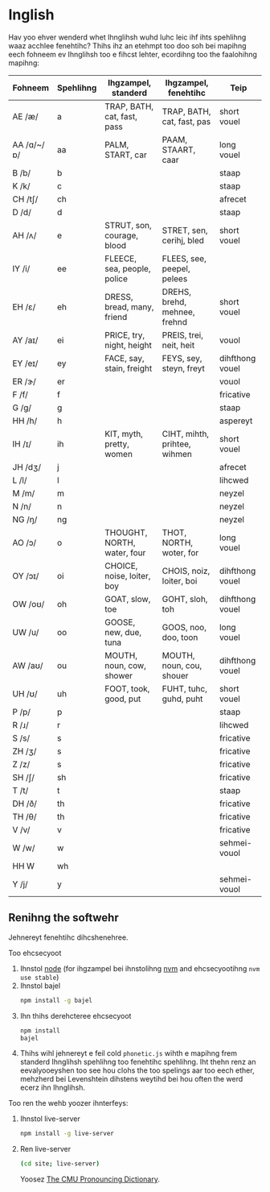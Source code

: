 # Inglish

Hav yoo ehver wenderd whet Ihnglihsh wuhd luhc leic ihf ihts spehlihng waaz acchlee fenehtihc? Thihs ihz an etehmpt too doo soh bei mapihng eech fohneem ev Ihnglihsh too e fihcst lehter, ecordihng too the faalohihng mapihng:

| Fohneem | Spehlihng | Ihgzampel, standerd | Ihgzampel, fenehtihc | Teip |
|---|---|---|---|---|
| AE /æ/ | a | TRAP, BATH, cat, fast, pass | TRAP, BATH, cat, fast, pas | short vouel |
| AA /ɑ/~/ɒ/ | aa | PALM, START, car | PAAM, STAART, caar | long vouel |
| B /b/ | b | | | staap |
| K /k/ | c | | | staap |
| CH /tʃ/ | ch | | | afrecet |
| D /d/ | d | | | staap |
| AH /ʌ/ | e | STRUT, son, courage, blood | STRET, sen, cerihj, bled | short vouel |
| IY /i/ | ee | FLEECE, sea, people, police | FLEES, see, peepel, pelees |
| EH /ɛ/ | eh | DRESS, bread, many, friend | DREHS, brehd, mehnee, frehnd | short vouel |
| AY /aɪ/ | ei | PRICE, try, night, height | PREIS, trei, neit, heit | vouol |
| EY /eɪ/ | ey | FACE, say, stain, freight | FEYS, sey, steyn, freyt | dihfthong vouel |
| ER /ɝ/ | er | | | vouol |
| F /f/ | f | | | fricative |
| G /ɡ/ | g | | | staap |
| HH /h/ | h | | | aspereyt |
| IH /ɪ/ | ih | KIT, myth, pretty, women | CIHT, mihth, prihtee, wihmen | short vouel |
| JH /dʒ/ | j | | | afrecet |
| L /l/ | l | | | lihcwed |
| M /m/ | m | | | neyzel |
| N /n/ | n | | | neyzel |
| NG /ŋ/ | ng | | | neyzel |
| AO /ɔ/ | o | THOUGHT, NORTH, water, four | THOT, NORTH, woter, for | long vouel |
| OY /ɔɪ/ | oi | CHOICE, noise, loiter, boy | CHOIS, noiz, loiter, boi | dihfthong vouel |
| OW /oʊ/ | oh | GOAT, slow, toe | GOHT, sloh, toh | dihfthong vouel |
| UW /u/ | oo | GOOSE, new, due, tuna | GOOS, noo, doo, toon | long vouel |
| AW /aʊ/ | ou | MOUTH, noun, cow, shower | MOUTH, noun, cou, shouer | dihfthong vouel |
| UH /ʊ/ | uh | FOOT, took, good, put | FUHT, tuhc, guhd, puht | short vouel |
| P /p/ | p | | | staap |
| R /ɹ/ | r | | | lihcwed |
| S /s/ | s | | | fricative |
| ZH /ʒ/ | s | | | fricative |
| Z /z/ | s | | | fricative |
| SH /ʃ/ | sh | | | fricative |
| T /t/ | t | | | staap |
| DH /ð/ | th | | | fricative |
| TH /θ/ | th | | | fricative |
| V /v/ | v | | | fricative |
| W /w/ | w | | | sehmei-vouol |
| HH W | wh |
| Y /j/ | y | | | sehmei-vouol |

## Renihng the softwehr

Jehnereyt fenehtihc dihcshenehree.

Too ehcsecyoot

1. Ihnstol [node][1] (for ihgzampel bei ihnstolihng [nvm][2] and ehcsecyootihng `nvm use stable`)
2. Ihnstol bajel
   ```sh
   npm install -g bajel
   ```
3. Ihn thihs derehcteree ehcsecyoot
   ```sh
   npm install
   bajel
   ```
4. Thihs wihl jehnereyt e feil cold `phonetic.js` wihth e mapihng frem standerd Ihnglihsh spehlihng too fenehtihc spehlihng. Iht thehn renz an eevalyooeyshen too see hou clohs the too spelings aar too eech ether, mehzherd bei Levenshtein dihstens weytihd bei hou often the werd ecerz ihn Ihnglihsh.

Too ren the wehb yoozer ihnterfeys:

1. Ihnstol live-server
   ```sh
   npm install -g live-server
   ```
2. Ren live-server
   ```sh
   (cd site; live-server)
   ```
   Yoosez [The CMU Pronouncing Dictionary][3].


[1]: https://nodejs.org/en/
[2]: https://github.com/nvm-sh/nvm
[3]: http://www.speech.cs.cmu.edu/cgi-bin/cmudict
